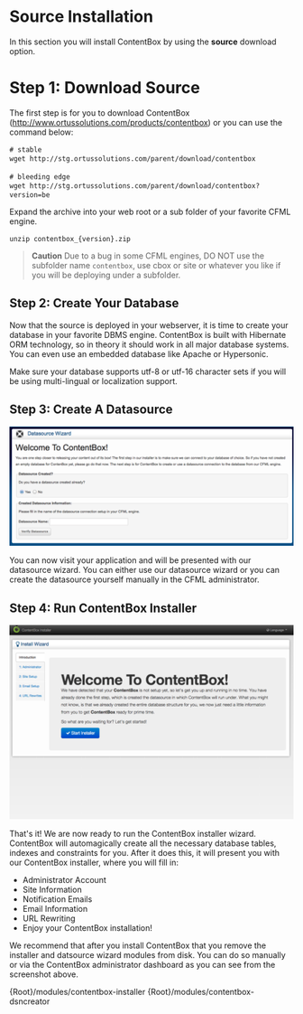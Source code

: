 # Source Installation

In this section you will install ContentBox by using the **source** download option.

# Step 1: Download Source
The first step is for you to download ContentBox (http://www.ortussolutions.com/products/contentbox) or you can use the command below:

```
# stable
wget http://stg.ortussolutions.com/parent/download/contentbox

# bleeding edge
wget http://stg.ortussolutions.com/parent/download/contentbox?version=be
```

Expand the archive into your web root or a sub folder of your favorite CFML engine.

```
unzip contentbox_{version}.zip 
```

> **Caution** Due to a bug in some CFML engines, DO NOT use the subfolder name `contentbox`, use cbox or site or whatever you like if you will be deploying under a subfolder.

## Step 2: Create Your Database
Now that the source is deployed in your webserver, it is time to create your database in your favorite DBMS engine.  ContentBox is built with Hibernate ORM technology, so in theory it should work in all major database systems. You can even use an embedded database like Apache or Hypersonic.

Make sure your database supports utf-8 or utf-16 character sets if you will be using multi-lingual or localization support.

## Step 3: Create A Datasource

![](../images/datasource_wizard.png)

You can now visit your application and will be presented with our datasource wizard.  You can either use our datasource wizard or you can create the datasource yourself manually in the CFML administrator.


## Step 4: Run ContentBox Installer

![](../images/installer_wizard.png)

That's it! We are now ready to run the ContentBox installer wizard.  ContentBox will automagically create all the necessary database tables, indexes and constraints for you.  After it does this, it will present you with our ContentBox installer, where you will fill in:

* Administrator Account
* Site Information
* Notification Emails
* Email Information
* URL Rewriting
* Enjoy your ContentBox installation!

 

We recommend that after you install ContentBox that you remove the installer and datsource wizard modules from disk.  You can do so manually or via the ContentBox administrator dashboard as you can see from the screenshot above.

{Root}/modules/contentbox-installer
{Root}/modules/contentbox-dsncreator